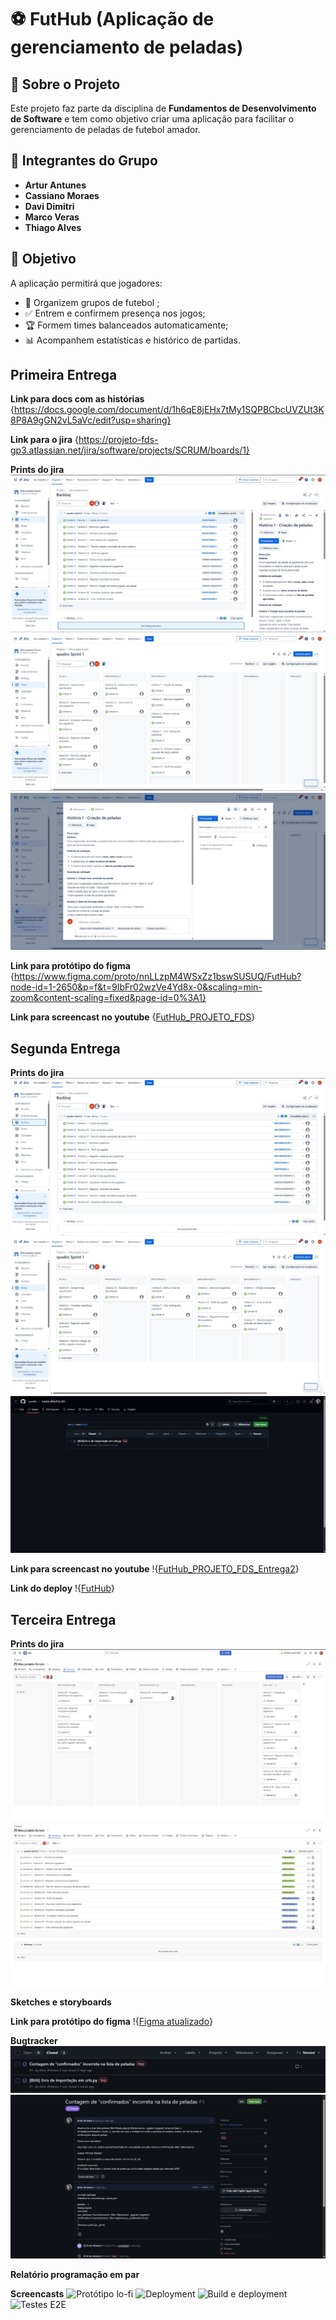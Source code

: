 # ⚽ FutHub (Aplicação de gerenciamento de peladas)

## 📌 Sobre o Projeto

Este projeto faz parte da disciplina de **Fundamentos de Desenvolvimento de Software** e tem como objetivo criar uma aplicação para facilitar o gerenciamento de peladas de futebol amador.

## 👥 Integrantes do Grupo

- **Artur Antunes**
- **Cassiano Moraes**
- **Davi Dimitri**
- **Marco Veras**
- **Thiago Alves**

## 🎯 Objetivo

A aplicação permitirá que jogadores:

- 📅 Organizem grupos de futebol ;
- ✅ Entrem e confirmem presença nos jogos;
- 🏆 Formem times balanceados automaticamente;
- 📊 Acompanhem estatísticas e histórico de partidas.

## Primeira Entrega

**Link para docs com as histórias**
{https://docs.google.com/document/d/1h6qE8jEHx7tMy1SQPBCbcUVZUt3K8P8A9gGN2vL5aVc/edit?usp=sharing} 

**Link para o jira**
{https://projeto-fds-gp3.atlassian.net/jira/software/projects/SCRUM/boards/1} 

**Prints do jira**
![print jira 01](img_entregas/novo_print_backlog_jira.jpg)
![print jira 02](img_entregas/novo_print_quadro_jira.jpg)
![print jira 03](img_entregas/print_exemplo_historia_jira.jpg)

**Link para protótipo do figma**
{https://www.figma.com/proto/nnLLzpM4WSxZz1bswSUSUQ/FutHub?node-id=1-2650&p=f&t=9IbFr02wzVe4Yd8x-0&scaling=min-zoom&content-scaling=fixed&page-id=0%3A1}

**Link para screencast no youtube**
{[FutHub_PROJETO_FDS](https://youtu.be/ffIBYHROJXc)}


## Segunda Entrega

**Prints do jira**
![print jira 01](img_entregas/printbacklog_entrega2.jpg)
![print jira 02](img_entregas/printquadro_entrega2.jpg)
![print jira 03](img_entregas/bugtracker_entrega2.jpg)

**Link para screencast no youtube**
!{[FutHub_PROJETO_FDS_Entrega2](https://youtu.be/nuT67NEw2OI)}

**Link do deploy**
!{[FutHub](https://futhub-webapp.azurewebsites.net/)}


## Terceira Entrega

**Prints do jira**
![print jira 01](img_entregas/quadro_jira_E3.jpg)
![print jira 02](img_entregas/backlog_jira_E3.jpg)

**Sketches e storyboards**

**Link para protótipo do figma**
!{[Figma atualizado](https://www.figma.com/design/4B4M0lC5O2rvr2410vKzRj/Untitled?node-id=0-1&p=f&t=Sjmnr7B0S8HAzbvp-0)}

**Bugtracker**
![Bugtracker 01](img_entregas/bugtracker01_E3.jpg)
![Bugtracker 02](img_entregas/bugtracker02_E3.jpg)

**Relatório programação em par**


**Screencasts**
![Protótipo lo-fi]()
![Deployment]()
![Build e deployment]()
![Testes E2E]()